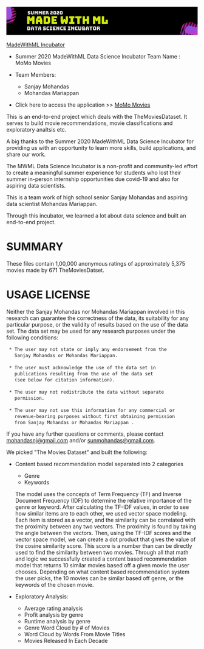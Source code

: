 
![Image of MWML Incubatoe](./images/mwml_incubator.png)

[MadeWithML Incubator](https://madewithml.com/incubator/ )

- Summer 2020 MadeWithML Data Science Incubator Team Name : MoMo Movies
- Team Members:
    - Sanjay Mohandas
    - Mohandas Mariappan

- Click here to access the application >> [MoMo Movies](https://momomovies.herokuapp.com)

This is an end-to-end project which deals with the TheMoviesDataset. It serves to build movie recommendations, movie classifications and exploratory analtsis etc.

A big thanks to the Summer 2020 MadeWithML Data Science Incubator for providing us with an opportunity to learn more skills, build applications, and share our work. 

The MWML Data Science Incubator is a non-profit and community-led effort to create a meaningful summer experience for students who lost their summer in-person internship opportunities due covid-19 and also for aspiring data scientists. 

This is a team work of high school senior Sanjay Mohandas and aspiring data scientist Mohandas Mariappan.

Through this incubator, we learned a lot about data science and built an end-to-end project.

SUMMARY
================================================================================

These files contain 1,00,000 anonymous ratings of approximately 5,375 movies 
made by 671 TheMoviesDatset.

USAGE LICENSE
================================================================================

Neither the Sanjay Mohandas nor Mohandas Mariappan involved in this research can guarantee the correctness of the data, its suitability for any particular purpose, or the validity of results based on the use of the data set.  The data set may be used for any research
purposes under the following conditions:

     * The user may not state or imply any endorsement from the
       Sanjay Mohandas or Mohandas Mariappan.

     * The user must acknowledge the use of the data set in
       publications resulting from the use of the data set
       (see below for citation information).

     * The user may not redistribute the data without separate
       permission.

     * The user may not use this information for any commercial or
       revenue-bearing purposes without first obtaining permission
       from Sanjay Mohandas or Mohandas Mariappan .

If you have any further questions or comments, please contact
<mohandasnj@gmail.com> and/or sunmohandas@gmail.com. 

We picked "The Movies Dataset" and built the following:

- Content based recommendation model separated into 2 categories
    - Genre
    - Keywords

    The model uses the concepts of Term Frequency (TF) and Inverse Document Frequency (IDF) to determine the relative importance of the genre or keyword. After calculating the TF-IDF values, in order to see how similar items are to each other, we used vector space modeling. Each item is stored as a vector, and the similarity can be correlated with the proximity between any two vectors. The proximity is found by taking the angle between the vectors. Then, using the TF-IDF scores and the vector space model, we can create a dot product that gives the value of the cosine similarity score. This score is a number than can be directly used to find the similarity between two movies. Through all that math and logic we successfully created a content based recommendation model that returns 10 similar movies based off a given movie the user chooses. Depending on what content based recommendation system the user picks, the 10 movies can be similar based off genre, or the keywords of the chosen movie.

- Exploratory Analysis:
  - Average rating analysis
  - Profit analysis by genre
  - Runtime analysis by genre
  - Genre Word Cloud by # of Movies
  - Word Cloud by Words From Movie Titles
  - Movies Released In Each Decade


